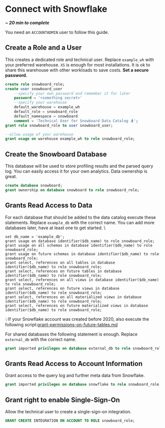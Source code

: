 # Connect with Snowflake

_**\~ 20 min to complete**_

You need an `ACCOUNTADMIN` user to follow this guide.

## Create a Role and a User

This creates a dedicated role and technical user. Replace `example_wh` with your preferred warehouse. `XS` is enough for most installations. It is ok to share this warehouse with other workloads to save costs. **Set a secure password.**

```sql
create role snowboard_role;
create user snowboard_user
    --specify your own password and remember it for later
    password = '<something secret>' 
    --specify your warehouse
    default_warehouse = example_wh 
    default_role = snowboard_role
    default_namespace = snowboard
    comment = 'Technical User for Snowboard Data Catalog 🏂';
grant role snowboard_role to user snowboard_user;

--allow usage of your warehouse
grant usage on warehouse example_wh to role snowboard_role;
```

## Create the Snowboard Database

This database will be used to store profiling results and the parsed query log. You can easily access it for your own analytics. Data ownership is great.

```sql
create database snowboard;
grant ownership on database snowboard to role snowboard_role;
```

## Grants Read Access to Data

For each database that should be added to the data catalog execute these statements. Replace `example_db` with the correct name. You can add more databases later, have at least one to get started. \


```
set db_name = 'example_db';
grant usage on database identifier($db_name) to role snowboard_role;
grant usage on all schemas in database identifier($db_name) to role snowboard_role;
grant usage on future schemas in database identifier($db_name) to role snowboard_role;
grant select, references on all tables in database identifier($db_name) to role snowboard_role;
grant select, references on future tables in database identifier($db_name) to role snowboard_role;
grant select, references on all views in database identifier($db_name) to role snowboard_role;
grant select, references on future views in database identifier($db_name) to role snowboard_role;
grant select, references on all materialized views in database identifier($db_name) to role snowboard_role;
grant select, references on future materialized views in database identifier($db_name) to role snowboard_role;
```

💡If your Snowflake account was created before 2020, also execute the following script:[grant-permissions-on-future-tables.md](grant-permissions-on-future-tables.md "mention")



For shared databases the following statement is enough. Replace `external_db` with the correct name.

```sql
grant imported privileges on database external_db to role snowboard_role;
```

## Grants Read Access to Account Information

Grant access to the query log and further meta data from Snowflake.

```sql
grant imported privileges on database snowflake to role snowboard_role;
```

## Grant right to enable Single-Sign-On

Allow the technical user to create a single-sign-on integration.

```sql
GRANT CREATE INTEGRATION ON ACCOUNT TO ROLE snowboard_role;
```
